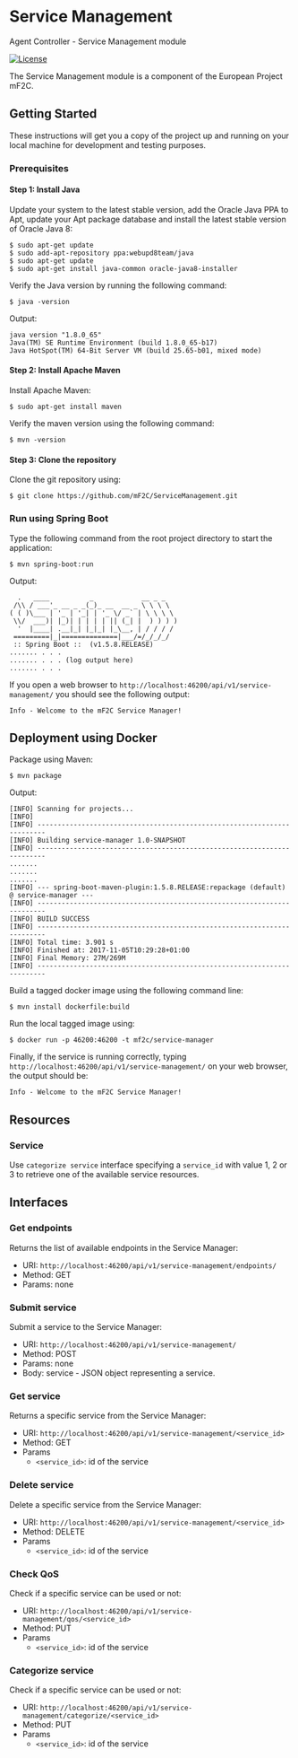 # Service Management
Agent Controller - Service Management module

[![License](https://img.shields.io/badge/License-Apache%202.0-blue.svg)](https://opensource.org/licenses/Apache-2.0)

The Service Management module is a component of the European Project mF2C.

## Getting Started

These instructions will get you a copy of the project up and running on your local machine for development and testing purposes.

### Prerequisites

#### Step 1: Install Java

Update your system to the latest stable version, add the Oracle Java PPA to Apt, update your Apt package database and install the latest stable version of Oracle Java 8:
```
$ sudo apt-get update
$ sudo add-apt-repository ppa:webupd8team/java
$ sudo apt-get update
$ sudo apt-get install java-common oracle-java8-installer
```
Verify the Java version by running the following command:
```
$ java -version
```
Output:
```
java version "1.8.0_65"
Java(TM) SE Runtime Environment (build 1.8.0_65-b17)
Java HotSpot(TM) 64-Bit Server VM (build 25.65-b01, mixed mode)
```

#### Step 2: Install Apache Maven

Install Apache Maven:
```
$ sudo apt-get install maven
```
Verify the maven version using the following command:
```
$ mvn -version
```

#### Step 3: Clone the repository
Clone the git repository using:
```
$ git clone https://github.com/mF2C/ServiceManagement.git
```

### Run using Spring Boot

Type the following command from the root project directory to start the application:

```
$ mvn spring-boot:run
```

Output:
```
  .   ____          _            __ _ _
 /\\ / ___'_ __ _ _(_)_ __  __ _ \ \ \ \
( ( )\___ | '_ | '_| | '_ \/ _` | \ \ \ \
 \\/  ___)| |_)| | | | | || (_| |  ) ) ) )
  '  |____| .__|_| |_|_| |_\__, | / / / /
 =========|_|==============|___/=/_/_/_/
 :: Spring Boot ::  (v1.5.8.RELEASE)
....... . . .
....... . . . (log output here)
....... . . .
```

If you open a web browser to `http://localhost:46200/api/v1/service-management/` you should see the following output:
```
Info - Welcome to the mF2C Service Manager!
```

## Deployment using Docker

Package using Maven:
```
$ mvn package
```
Output:
```
[INFO] Scanning for projects...
[INFO]                                                                         
[INFO] ------------------------------------------------------------------------
[INFO] Building service-manager 1.0-SNAPSHOT
[INFO] ------------------------------------------------------------------------
.......
.......
.......
[INFO] --- spring-boot-maven-plugin:1.5.8.RELEASE:repackage (default) @ service-manager ---
[INFO] ------------------------------------------------------------------------
[INFO] BUILD SUCCESS
[INFO] ------------------------------------------------------------------------
[INFO] Total time: 3.901 s
[INFO] Finished at: 2017-11-05T10:29:28+01:00
[INFO] Final Memory: 27M/269M
[INFO] ------------------------------------------------------------------------
```
Build a tagged docker image using the following command line:
```
$ mvn install dockerfile:build
```
Run the local tagged image using:
```
$ docker run -p 46200:46200 -t mf2c/service-manager
```
Finally, if the service is running correctly, typing `http://localhost:46200/api/v1/service-management/` on your web browser, the output should be:
```
Info - Welcome to the mF2C Service Manager!
```
## Resources

### Service
Use `categorize service` interface specifying a `service_id` with value 1, 2 or 3 to retrieve one of the available service resources.

## Interfaces

### Get endpoints
Returns the list of available endpoints in the Service Manager:
-	URI: `http://localhost:46200/api/v1/service-management/endpoints/`
-	Method: GET
-	Params: none

### Submit service
Submit a service to the Service Manager:
-	URI: `http://localhost:46200/api/v1/service-management/`
-	Method: POST
-	Params: none
- Body: service - JSON object representing a service.

### Get service
Returns a specific service from the Service Manager: 
-	URI: `http://localhost:46200/api/v1/service-management/<service_id>` 
-	Method: GET
- Params
  - `<service_id>`: id of the service
  
### Delete service
Delete a specific service from the Service Manager: 
-	URI: `http://localhost:46200/api/v1/service-management/<service_id>` 
-	Method: DELETE
- Params
  - `<service_id>`: id of the service

### Check QoS 
Check if a specific service can be used or not: 
-	URI: `http://localhost:46200/api/v1/service-management/qos/<service_id>` 
-	Method: PUT
- Params
  - `<service_id>`: id of the service
  
### Categorize service
Check if a specific service can be used or not: 
-	URI: `http://localhost:46200/api/v1/service-management/categorize/<service_id>` 
-	Method: PUT
- Params
  - `<service_id>`: id of the service

